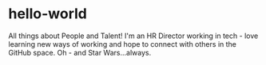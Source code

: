 # hello-world
All things about People and Talent!
I'm an HR Director working in tech - love learning new ways of working and hope to connect with others in the GitHub space. Oh - and Star Wars...always.
